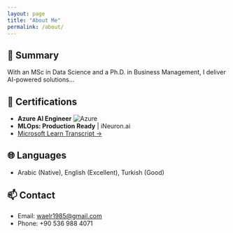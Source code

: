```yaml
---
layout: page
title: "About Me"
permalink: /about/
---
```


## 🧠 Summary

With an MSc in Data Science and a Ph.D. in Business Management, I deliver AI-powered solutions...

## 📜 Certifications

- **Azure AI Engineer** ![Azure](https://img.shields.io/badge/Azure-AI--Engineer-blue)
- **MLOps: Production Ready** | iNeuron.ai
- [Microsoft Learn Transcript →](https://learn.microsoft.com/en-us/users/waelrahhal-9752/transcript/7ojo0sr4q863y18)

## 🌐 Languages

- Arabic (Native), English (Excellent), Turkish (Good)

## 📫 Contact

- Email: [waelr1985@gmail.com](mailto:waelr1985@gmail.com)
- Phone: +90 536 988 4071
